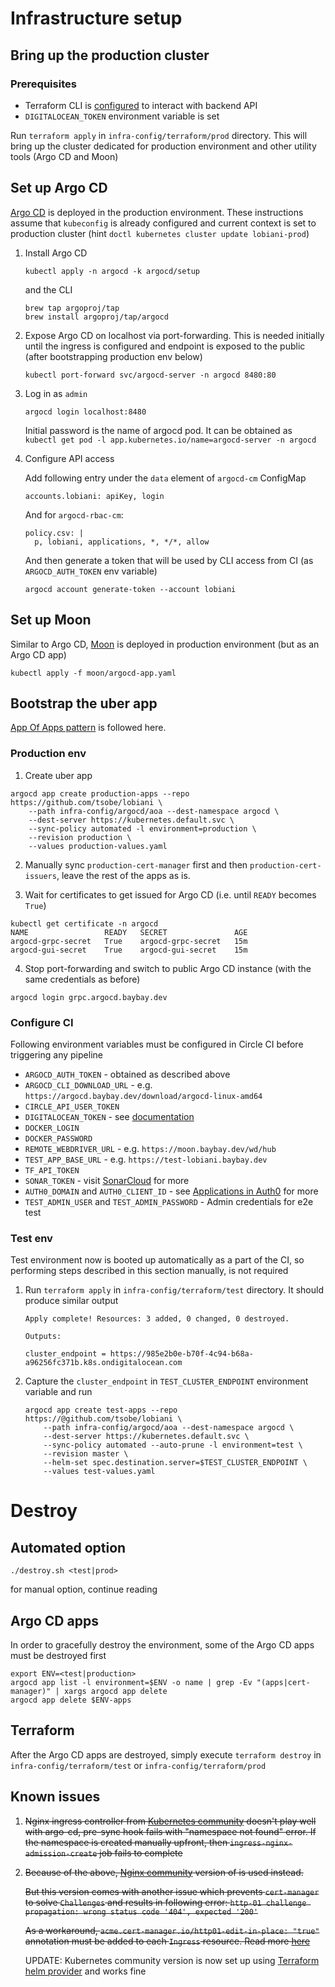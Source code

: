 # Infrastructure setup
## Bring up the production cluster

### Prerequisites
- Terraform CLI is [configured](https://www.terraform.io/docs/commands/cli-config.html#credentials-1) to interact with backend API 
- `DIGITALOCEAN_TOKEN` environment variable is set 

Run `terraform apply` in `infra-config/terraform/prod` directory. This will bring 
up the cluster dedicated for production environment and other utility tools
(Argo CD and Moon)

## Set up Argo CD

[Argo CD](https://argoproj.github.io/argo-cd/) is deployed in the production environment. These instructions 
assume that `kubeconfig` is already configured and current context is set to production cluster 
(hint `doctl kubernetes cluster update lobiani-prod`)

1. Install Argo CD
    ```
    kubectl apply -n argocd -k argocd/setup
    ```
   
    and the CLI
    
    ```
    brew tap argoproj/tap
    brew install argoproj/tap/argocd
    ```
2. Expose Argo CD on localhost via port-forwarding. This is needed initially until 
   the ingress is configured and endpoint is exposed to the public (after bootstrapping production env below)
    ```
    kubectl port-forward svc/argocd-server -n argocd 8480:80
    ```
3. Log in as `admin`
    ```
    argocd login localhost:8480
    ```
   Initial password is the name of argocd pod. It can be obtained as
   `kubectl get pod -l app.kubernetes.io/name=argocd-server -n argocd`
4. Configure API access
   
   Add following entry under the `data` element of `argocd-cm` ConfigMap
   ```
   accounts.lobiani: apiKey, login
   ```
   
   And for `argocd-rbac-cm`:
   ```
   policy.csv: |
     p, lobiani, applications, *, */*, allow
   ```
   
   And then generate a token that will be used by CLI access from CI (as `ARGOCD_AUTH_TOKEN` env variable)
   ```
   argocd account generate-token --account lobiani
   ```

## Set up Moon

Similar to Argo CD, [Moon](https://aerokube.com/moon/) is deployed in production environment 
(but as an  Argo CD app)
   
 
```
kubectl apply -f moon/argocd-app.yaml
```
 
## Bootstrap the uber app

[App Of Apps pattern](https://argoproj.github.io/argo-cd/operator-manual/cluster-bootstrapping/) is followed
here.

### Production env

1. Create uber app
```
argocd app create production-apps --repo https://github.com/tsobe/lobiani \
    --path infra-config/argocd/aoa --dest-namespace argocd \
    --dest-server https://kubernetes.default.svc \
    --sync-policy automated -l environment=production \
    --revision production \
    --values production-values.yaml
```

2. Manually sync `production-cert-manager` first and then `production-cert-issuers`, leave the rest of the
apps as is.

3. Wait for certificates to get issued for Argo CD (i.e. until `READY` becomes `True`)
```
kubectl get certificate -n argocd
NAME                 READY   SECRET               AGE
argocd-grpc-secret   True    argocd-grpc-secret   15m
argocd-gui-secret    True    argocd-gui-secret    15m
```

4. Stop port-forwarding and switch to public Argo CD instance (with the same credentials as before) 

```
argocd login grpc.argocd.baybay.dev
```

### Configure CI

Following environment variables must be configured in Circle CI before triggering any pipeline

- `ARGOCD_AUTH_TOKEN` - obtained as described above
- `ARGOCD_CLI_DOWNLOAD_URL`  - e.g. `https://argocd.baybay.dev/download/argocd-linux-amd64`
- `CIRCLE_API_USER_TOKEN`
- `DIGITALOCEAN_TOKEN` - see [documentation](https://registry.terraform.io/providers/digitalocean/digitalocean/latest/docs#DIGITALOCEAN_TOKEN)
- `DOCKER_LOGIN`
- `DOCKER_PASSWORD`
- `REMOTE_WEBDRIVER_URL` - e.g. `https://moon.baybay.dev/wd/hub`
- `TEST_APP_BASE_URL` - e.g. `https://test-lobiani.baybay.dev`
- `TF_API_TOKEN`
- `SONAR_TOKEN` - visit [SonarCloud](https://sonarcloud.io/) for more
- `AUTH0_DOMAIN` and `AUTH0_CLIENT_ID` - see [Applications in Auth0](https://auth0.com/docs/applications) for more
- `TEST_ADMIN_USER` and `TEST_ADMIN_PASSWORD` - Admin credentials for e2e test

### Test env

Test environment now is booted up automatically as a part of the CI, so performing steps described in this section
manually, is not required

1. Run `terraform apply` in `infra-config/terraform/test` directory.
It should produce similar output
    ```
    Apply complete! Resources: 3 added, 0 changed, 0 destroyed.
    
    Outputs:
    
    cluster_endpoint = https://985e2b0e-b70f-4c94-b68a-a96256fc371b.k8s.ondigitalocean.com
    ```

2. Capture the `cluster_endpoint` in `TEST_CLUSTER_ENDPOINT` environment variable and run
    ```
    argocd app create test-apps --repo https://@github.com/tsobe/lobiani \
        --path infra-config/argocd/aoa --dest-namespace argocd \
        --dest-server https://kubernetes.default.svc \
        --sync-policy automated --auto-prune -l environment=test \
        --revision master \
        --helm-set spec.destination.server=$TEST_CLUSTER_ENDPOINT \
        --values test-values.yaml
    ```

# Destroy
## Automated option

```
./destroy.sh <test|prod>
```
for manual option, continue reading

## Argo CD apps

In order to gracefully destroy the environment, some of the Argo CD apps
must be destroyed first

```
export ENV=<test|production>
argocd app list -l environment=$ENV -o name | grep -Ev "(apps|cert-manager)" | xargs argocd app delete
argocd app delete $ENV-apps
```
## Terraform

After the Argo CD apps are destroyed, simply execute `terraform destroy` in `infra-config/terraform/test` 
or `infra-config/terraform/prod`

## Known issues
 
1. <strike>Nginx ingress controller from [Kubernetes community](https://kubernetes.github.io/ingress-nginx/deploy) 
    doesn't play well with argo-cd, pre-sync hook fails with "namespace not found" error.
    If the namespace is created manually upfront, then `ingress-nginx-admission-create` job
    fails to complete</strike>
2. <strike>Because of the above, [Nginx community](https://docs.nginx.com/nginx-ingress-controller/installation/installation-with-helm/)
    version of is used instead.

    But this version comes with another issue which prevents `cert-manager` to solve `Challenges` and results in following
    error: `http-01 challenge propagation: wrong status code '404', expected '200'`
    
    As a workaround, `acme.cert-manager.io/http01-edit-in-place: "true"` annotation must be added to each `Ingress`
    resource. Read more [here](https://github.com/jetstack/cert-manager/issues/2517)</strike>
    
    UPDATE: Kubernetes community version is now set up using [Terraform helm provider](https://www.terraform.io/docs/providers/helm/index.html)
    and works fine
